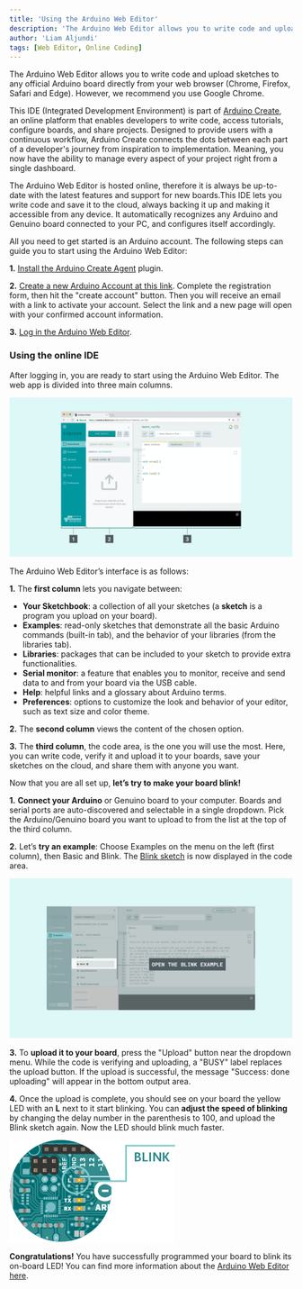```yaml
---
title: 'Using the Arduino Web Editor'
description: 'The Arduino Web Editor allows you to write code and upload sketches to any official Arduino board from your web browser.'
author: 'Liam Aljundi'
tags: [Web Editor, Online Coding]
---
```


The Arduino Web Editor allows you to write code and upload sketches to any official Arduino board directly from your web browser (Chrome, Firefox, Safari and Edge). However, we recommend you use Google Chrome. 

This IDE (Integrated Development Environment) is part of [Arduino Create](https://create.arduino.cc/), an online platform that enables developers to write code, access tutorials, configure boards, and share projects. Designed to provide users with a continuous workflow, Arduino Create connects the dots between each part of a developer's journey from inspiration to implementation. Meaning, you now have the ability to manage every aspect of your project right from a single dashboard.

The Arduino Web Editor is hosted online, therefore it is always be up-to-date with the latest features and support for new boards.This IDE lets you write code and save it to the cloud, always backing it up and making it accessible from any device. It automatically recognizes any Arduino and Genuino board connected to your PC, and configures itself accordingly.

All you need to get started is an Arduino account. The following steps can guide you to start using the Arduino Web Editor:

**1.** [Install the Arduino Create Agent](https://create.arduino.cc/getting-started/plugin/welcome) plugin.
   
**2.** [Create a new Arduino Account at this link](https://auth.arduino.cc/register). Complete the registration form, then hit the "create account" button. Then you will receive an email with a link to activate your account. Select the link and a new page will open with your confirmed account information.
   
**3.** [Log in the Arduino Web Editor](http://create.arduino.cc/editor).

### Using the online IDE

After logging in, you are ready to start using the Arduino Web Editor. The web app is divided into three main columns.

![The Arduino Web Editor](./assets/web-editor.png)

The Arduino Web Editor’s interface is as follows:

**1.** The **first column** lets you navigate between:
   
 - **Your Sketchbook**: a collection of all your sketches (a **sketch** is a program you upload on your board).
- **Examples**: read-only sketches that demonstrate all the basic Arduino commands (built-in tab), and the behavior of your libraries (from the libraries tab).
- **Libraries**: packages that can be included to your sketch to provide extra functionalities.
- **Serial monitor**: a feature that enables you to monitor, receive and send data to and from your board via the USB cable.
- **Help**: helpful links and a glossary about Arduino terms.
- **Preferences**: options to customize the look and behavior of your editor, such as text size and color theme.

**2.** The **second column** views the content of the chosen option.
   
**3.** The **third column**, the code area, is the one you will use the most. Here, you can write code, verify it and upload it to your boards, save your sketches on the cloud, and share them with anyone you want.

Now that you are all set up, **let’s try to make your board blink!**

**1.** **Connect your Arduino** or Genuino board to your computer. Boards and serial ports are auto-discovered and selectable in a single dropdown. Pick the Arduino/Genuino board you want to upload to from the list at the top of the third column.
   
**2.** Let’s **try an example**: Choose Examples on the menu on the left (first column), then Basic and Blink. The [Blink sketch](https://create.arduino.cc/example/builtin/01.Basics%5CBlink/Blink/preview) is now displayed in the code area.

![Finding an example](./assets/finding-an-example.png)

**3.** To **upload it to your board**, press the "Upload" button near the dropdown menu. While the code is verifying and uploading, a "BUSY" label replaces the upload button. If the upload is successful, the message "Success: done uploading" will appear in the bottom output area.
   
**4.** Once the upload is complete, you should see on your board the yellow LED with an **L** next to it start blinking. You can **adjust the speed of blinking** by changing the delay number in the parenthesis to 100, and upload the Blink sketch again. Now the LED should blink much faster.

![On-board LED blinking](./assets/onboard-led-blinking.gif)

**Congratulations!** You have successfully programmed your board to blink its on-board LED! You can find more information about the [Arduino Web Editor here](https://create.arduino.cc/projecthub/Arduino_Genuino/getting-started-with-arduino-web-editor-on-various-platforms-4b3e4a).